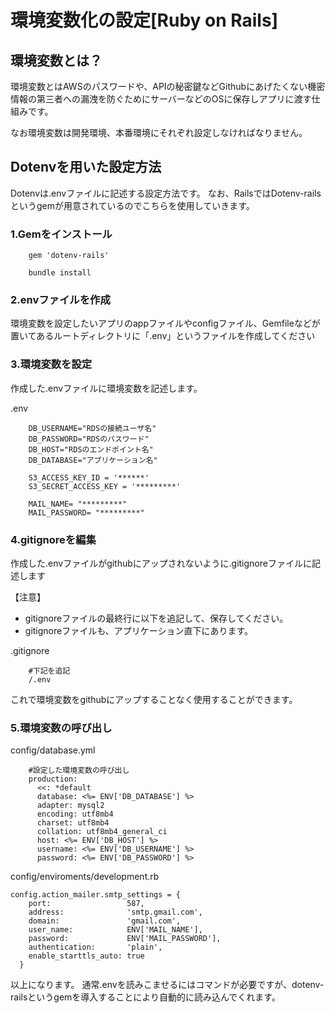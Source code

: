 # 環境変数化の設定[Ruby on Rails]

## 環境変数とは？

環境変数とはAWSのパスワードや、APIの秘密鍵などGithubにあげたくない機密情報の第三者への漏洩を防ぐためにサーバーなどのOSに保存しアプリに渡す仕組みです。

なお環境変数は開発環境、本番環境にそれぞれ設定しなければなりません。


## Dotenvを用いた設定方法

Dotenvは.envファイルに記述する設定方法です。
なお、RailsではDotenv-railsというgemが用意されているのでこちらを使用していきます。

### 1.Gemをインストール

```
    gem 'dotenv-rails'
```

```
    bundle install
```

### 2.envファイルを作成

環境変数を設定したいアプリのappファイルやconfigファイル、Gemfileなどが置いてあるルートディレクトリに「.env」というファイルを作成してください

### 3.環境変数を設定

作成した.envファイルに環境変数を記述します。

.env
```
    DB_USERNAME="RDSの接続ユーザ名"
    DB_PASSWORD="RDSのパスワード"
    DB_HOST="RDSのエンドポイント名"
    DB_DATABASE="アプリケーション名"

    S3_ACCESS_KEY_ID = '******'
    S3_SECRET_ACCESS_KEY = '*********'

    MAIL_NAME= "*********"
    MAIL_PASSWORD= "*********"
```

### 4.gitignoreを編集

作成した.envファイルがgithubにアップされないように.gitignoreファイルに記述します

【注意】
* gitignoreファイルの最終行に以下を追記して、保存してください。
* gitignoreファイルも、アプリケーション直下にあります。

.gitignore
```
    #下記を追記
    /.env
```
これで環境変数をgithubにアップすることなく使用することができます。


### 5.環境変数の呼び出し

config/database.yml
```
    #設定した環境変数の呼び出し
    production:
      <<: *default
      database: <%= ENV['DB_DATABASE'] %>
      adapter: mysql2
      encoding: utf8mb4
      charset: utf8mb4
      collation: utf8mb4_general_ci
      host: <%= ENV['DB_HOST'] %>
      username: <%= ENV['DB_USERNAME'] %>
      password: <%= ENV['DB_PASSWORD'] %>
```


config/enviroments/development.rb
```
config.action_mailer.smtp_settings = {
    port:                 587,
    address:              'smtp.gmail.com',
    domain:               'gmail.com',
    user_name:            ENV['MAIL_NAME'],
    password:             ENV['MAIL_PASSWORD'],
    authentication:       'plain',
    enable_starttls_auto: true
  }
```

以上になります。
通常.envを読みこませるにはコマンドが必要ですが、dotenv-railsというgemを導入することにより自動的に読み込んでくれます。







